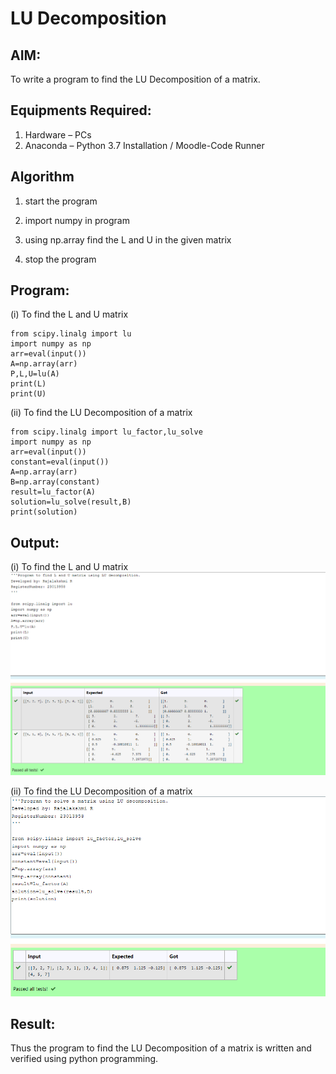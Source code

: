 # LU Decomposition 

## AIM:
To write a program to find the LU Decomposition of a matrix.

## Equipments Required:
1. Hardware – PCs
2. Anaconda – Python 3.7 Installation / Moodle-Code Runner

## Algorithm

1. start the program

2. import numpy in program

3. using np.array find the L and U in the given matrix

4. stop the program

## Program:

(i) To find the L and U matrix

```
from scipy.linalg import lu
import numpy as np
arr=eval(input())
A=np.array(arr)
P,L,U=lu(A)
print(L)
print(U)
```

(ii) To find the LU Decomposition of a matrix

```
from scipy.linalg import lu_factor,lu_solve
import numpy as np
arr=eval(input())
constant=eval(input())
A=np.array(arr)
B=np.array(constant)
result=lu_factor(A)
solution=lu_solve(result,B)
print(solution)
```

## Output:

(i) To find the L and U matrix
![output](image.png)

(ii) To find the LU Decomposition of a matrix
![output](image-1.png)

## Result:
Thus the program to find the LU Decomposition of a matrix is written and verified using python programming.